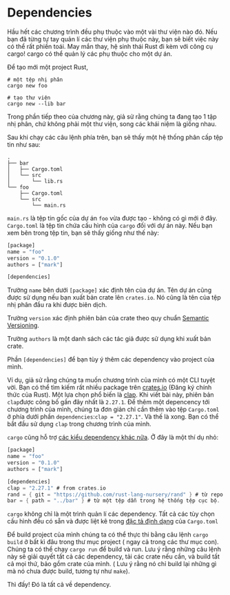 # Dependencies

Hầu hết các chương trình đều phụ thuộc vào một vài thư viện nào đó. Nếu bạn đã từng tự tay quản lí các thư viện phụ thuộc này, bạn sẽ biết việc này có thể rất phiền toái. May mắn thay, hệ sinh thái Rust đi kèm với công cụ cargo! cargo có thể quản lý các phụ thuộc cho một dự án.

Để tạo mới một project Rust,

```rust,mdbook-runnable,editable
# một tệp nhị phân
cargo new foo

# tạo thư viện
cargo new --lib bar
```

Trong phần tiếp theo của chương này, giả sử rằng chúng ta đang tạo 1 tập nhị phân, chứ không phải một thư viện, song các khái niệm là giống nhau.

Sau khi chạy các câu lệnh phía trên, bạn sẽ thấy một hệ thống phân cấp tệp tin như sau: 

```rust,mdbook-runnable,editable
.
├── bar
│   ├── Cargo.toml
│   └── src
│       └── lib.rs
└── foo
    ├── Cargo.toml
    └── src
        └── main.rs
```
`main.rs` là tệp tin gốc của dự án `foo` vừa được tạo - không có gì mới ở đây. `Cargo.toml` là tệp tin chứa cấu hình của `cargo` đối với dự án này. Nếu bạn xem bên trong tệp tin, bạn sẽ thấy giống như thế này: 
```rust
[package]
name = "foo"
version = "0.1.0"
authors = ["mark"]

[dependencies]
```
Trường `name` bên dưới `[package]` xác định tên của dự án. Tên dự án cũng được sử dụng nếu bạn xuất bản crate lên `crates.io`. Nó cũng là tên của tệp nhị phân đầu ra khi được biên dịch.

Trường `version` xác định phiên bản của crate theo quy chuẩn [Semantic Versioning](https://semver.org/).

Trường `authors` là một danh sách các tác giả được sử dụng khi xuất bản crate.

Phần `[dependencies]` để bạn tùy ý thêm các dependency vào project của mình.

Ví dụ, giả sử rằng chúng ta muốn chương trình của mình có một CLI tuyệt vời. Bạn có thể tìm kiếm rất nhiều package trên [crates.io](https://crates.io/) (Đăng ký chính thức của Rust). Một lựa chọn phổ biến là [clap](https://crates.io/crates/clap). Khi viết bài này, phiên bản `clap`được công bố gần đây nhất là `2.27.1`. Để thêm một depencency tới chương trình của mình, chúng ta đơn giản chỉ cần thêm vào tệp `Cargo.toml` ở phía dưới phần `dependencies`:`clap = "2.27.1"`.  Và thế là xong. Bạn có thể bắt đầu sử dụng `clap` trong chương trình của mình.

`cargo` cũng hỗ trợ [các kiểu dependency khác nữa](https://doc.rust-lang.org/cargo/reference/specifying-dependencies.html). Ở đây là một thí dụ nhỏ:

```rust
[package]
name = "foo"
version = "0.1.0"
authors = ["mark"]

[dependencies]
clap = "2.27.1" # from crates.io
rand = { git = "https://github.com/rust-lang-nursery/rand" } # từ repo online.
bar = { path = "../bar" } # từ một tệp dẫn trong hệ thống tệp cục bộ.
```
`cargo` không chỉ là một trình quản lí các dependency. Tất cả các tùy chọn cấu hình đều có sẵn và được liệt kê trong [đặc tả định dạng](https://doc.rust-lang.org/cargo/reference/manifest.html) của `Cargo.toml`

Để  build project của mình chúng ta có thể  thực thi bằng câu lệnh `cargo build` ở bất kì đâu trong thư mục project ( ngay cả trong các thư mục con). Chúng ta có thể chạy `cargo run` để build và run. Lưu ý rằng những câu lệnh này sẽ giải quyết tất cả các dependency, tải các crate nếu cần, và build tất cả mọi thứ, bảo gồm crate của mình. ( Lưu ý rằng nó chỉ build lại những gì mà nó chưa được build, tương tự như `make`).

Thì đấy! Đó là tất cả về dependency.